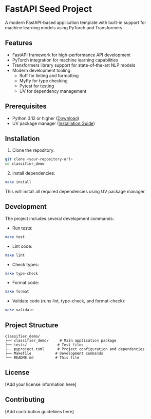 # FastAPI Seed Project

A modern FastAPI-based application template with built-in support for machine learning models using PyTorch and Transformers.

## Features

- FastAPI framework for high-performance API development
- PyTorch integration for machine learning capabilities
- Transformers library support for state-of-the-art NLP models
- Modern development tooling:
  - Ruff for linting and formatting
  - MyPy for type checking
  - Pytest for testing
  - UV for dependency management

## Prerequisites

- Python 3.12 or higher ([Download](https://www.python.org/downloads/))
- UV package manager ([Installation Guide](https://github.com/astral-sh/uv#installation))

## Installation

1. Clone the repository:

```bash
git clone <your-repository-url>
cd classifier_demo
```

2. Install dependencies:

```bash
make install
```

This will install all required dependencies using UV package manager.

## Development

The project includes several development commands:

- Run tests:

```bash
make test
```

- Lint code:

```bash
make lint
```

- Check types:

```bash
make type-check
```

- Format code:

```bash
make format
```

- Validate code (runs lint, type-check, and format-check):

```bash
make validate
```

## Project Structure

```
classifier_demo/
├── classifier_demo/     # Main application package
├── tests/              # Test files
├── pyproject.toml      # Project configuration and dependencies
├── Makefile           # Development commands
└── README.md          # This file
```

## License

[Add your license information here]

## Contributing

[Add contribution guidelines here]
